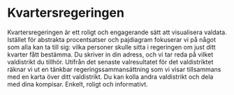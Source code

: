 Kvartersregeringen
========

Kvartersregeringen är ett roligt och engagerande sätt att visualisera valdata. Istället för abstrakta procentsatser och pajdiagram fokuserar vi på något som alla kan ta till sig: vilka personer skulle sitta i regeringen om just ditt kvarter fått bestämma. Du skriver in din adress, och vi tar reda på vilket valdistrikt du tillhör. Utifrån det senaste valresultatet för det valdistriktet räknar vi ut en tänkbar regeringssammansättning som vi visar tillsammans med en karta över ditt valdistrikt. Du kan kolla andra valdistrikt och dela med dina kompisar. Enkelt, roligt och informativt.
